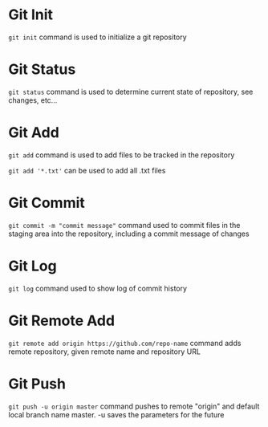 # Git Init #
`git init` command is used to initialize a git repository

# Git Status #
`git status` command is used to determine current state of repository, see
changes, etc...

# Git Add #
`git add` command is used to add files to be tracked in the repository

`git add '*.txt'` can be used to add all .txt files

# Git Commit #
`git commit -m "commit message"` command used to commit files in the staging
area into the repository, including a commit message of changes

# Git Log #
`git log` command used to show log of commit history

# Git Remote Add #
`git remote add origin https://github.com/repo-name` command adds remote
repository, given remote name and repository URL

# Git Push #
`git push -u origin master` command pushes to remote "origin" and default
local branch name master.  -u saves the parameters for the future
